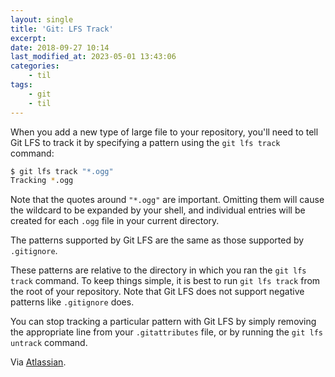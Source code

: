 ```yaml
---
layout: single
title: 'Git: LFS Track'
excerpt:
date: 2018-09-27 10:14
last_modified_at: 2023-05-01 13:43:06
categories:
    - til
tags:
    - git
    - til
---
```


When you add a new type of large file to your repository,
you'll need to tell Git LFS to track it by specifying a pattern using the `git lfs track` command:

```bash
$ git lfs track "*.ogg"
Tracking *.ogg
```

Note that the quotes around `"*.ogg"` are important.
Omitting them will cause the wildcard to be expanded by your shell,
and individual entries will be created for each `.ogg` file in your current directory.

The patterns supported by Git LFS are the same as those supported by `.gitignore`.

These patterns are relative to the directory in which you ran the `git lfs track` command.
To keep things simple, it is best to run `git lfs track` from the root of your repository.
Note that Git LFS does not support negative patterns like `.gitignore` does.

You can stop tracking a particular pattern with Git LFS by simply removing the appropriate line from your
`.gitattributes` file, or by running the `git lfs untrack` command.

Via [Atlassian](https://www.atlassian.com/git/tutorials/git-lfs).
